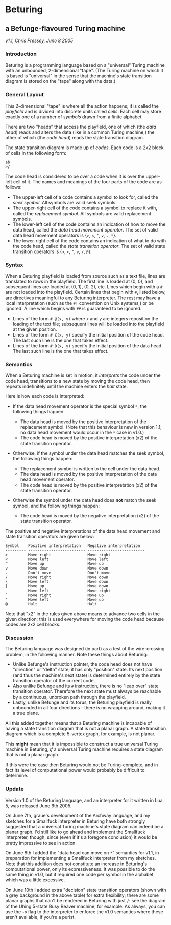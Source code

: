 Beturing
========

a Befunge-flavoured Turing machine
----------------------------------

*v1.1, Chris Pressey, June 8 2005*

### Introduction

Beturing is a programming language based on a "universal" Turing machine
with an unbounded, 2-dimensional "tape". (The Turing machine on which it
is based is "universal" in the sense that the machine's state transition
diagram is stored on the "tape" along with the data.)

### General Layout

This 2-dimensional "tape" is where all the action happens; it is called
the *playfield* and is divided into discrete units called *cells*. Each
cell may store exactly one of a number of *symbols* drawn from a finite
alphabet.

There are two "heads" that access the playfield, one of which (the *data
head*) reads and alters the data (like in a common Turing machine,) the
other of which (the *code head*) reads the state transition diagram.

The state transition diagram is made up of *codes*. Each code is a 2x2
block of cells in the following form:

    ab
    >/

The code head is considered to be over a code when it is over the
upper-left cell of it. The names and meanings of the four parts of the
code are as follows:

-   The upper-left cell of a code contains a symbol to look for, called
    the *seek symbol*. All symbols are valid seek symbols.
-   The upper-right cell of the code contains a symbol to replace it
    with, called the *replacement symbol*. All symbols are valid
    replacement symbols.
-   The lower-left cell of the code contains an indication of how to
    move the data head, called the *data head movement operator*. The
    set of valid data head movement operators is {`>`, `<`, `^`, `v`,
    `.`, `*`}.
-   The lower-right cell of the code contains an indication of what to
    do with the code head, called the *state transition operator*. The
    set of valid state transition operators is {`>`, `<`, `^`, `v`, `/`,
    `@`}.

### Syntax

When a Beturing playfield is loaded from source such as a text file,
lines are translated to rows in the playfield. The first line is loaded
at (0, 0), and subsequent lines are loaded at (0, 1), (0, 2), etc. Lines
which begin with a `#` are not loaded into the playfield. Certain lines
that begin with `#`, listed below, are directives meaningful to any
Beturing interpreter. The rest may have a local interpretation (such as
the `#!` convention on Unix systems,) or be ignored. A line which begins
with `##` is guaranteed to be ignored.

-   Lines of the form `# @(x, y)` where *x* and *y* are integers
    reposition the loading of the text file; subsequent lines will be
    loaded into the playfield at the given position.
-   Lines of the form `# C(x, y)` specify the initial position of the
    code head. The last such line is the one that takes effect.
-   Lines of the form `# D(x, y)` specify the initial position of the
    data head. The last such line is the one that takes effect.

### Semantics

When a Beturing machine is set in motion, it *interprets* the code under
the code head, transitions to a new state by moving the code head, then
repeats indefinitely until the machine enters the *halt* state.

Here is how each code is interpreted:

-   If the data head movement operator is the special symbol `*`, the
    following things happen:
    -   The data head is moved by the positive interpretation of the
        replacement symbol. (Note that this behaviour is new in version
        1.1; no data head movement would occur in the `*` case in v1.0.)
    -   The code head is moved by the positive interpretation (x2) of
        the state transition operator.

-   Otherwise, if the symbol under the data head matches the seek
    symbol, the following things happen:
    -   The replacement symbol is written to the cell under the data
        head.
    -   The data head is moved by the positive interpretation of the
        data head movement operator.
    -   The code head is moved by the positive interpretation (x2) of
        the state transition operator.

-   Otherwise the symbol under the data head does **not** match the seek
    symbol, and the following things happen:
    -   The code head is moved by the negative interpretation (x2) of
        the state transition operator.

The positive and negative interpretations of the data head movement and
state transition operators are given below:

    Symbol    Positive interpretation   Negative interpretation
    --------- ------------------------- -------------------------
    >         Move right                Move right
    <         Move left                 Move left
    ^         Move up                   Move up
    v         Move down                 Move down
    .         Don't move                Don't move
    /         Move right                Move down
    \         Move left                 Move down
    |         Move up                   Move down
    -         Move left                 Move right
    `         Move right                Move up
    '         Move left                 Move up
    @         Halt                      Halt

Note that "x2" in the rules given above means to advance two cells in
the given direction; this is used everywhere for moving the code head
because codes are 2x2 cell blocks.

### Discussion

The Beturing language was designed (in part) as a test of the
wire-crossing problem, in the following manner. Note these things about
Beturing:

-   Unlike Befunge's instruction pointer, the code head does not have
    "direction" or "delta" state; it has only "position" state. Its next
    position (and thus the machine's next state) is determined entirely
    by the state transition operator of the current code.
-   Also unlike Befunge and its `#` instruction, there is no "leap over"
    state transition operator. Therefore the next state must always be
    reachable by a continuous, unbroken path through the playfield.
-   Lastly, unlike Befunge and its torus, the Beturing playfield is
    really unbounded in all four directions - there is no wrapping
    around, making it a true plane.

All this added together means that a Beturing machine is incapable of
having a state transition diagram that is not a planar graph. A state
transition diagram which is a complete 5-vertex graph, for example, is
not planar.

This **might** mean that it is impossible to construct a true universal
Turing machine in Beturing, *if* a universal Turing machine requires a
state diagram that is not a planar graph.

If this were the case then Beturing would not be Turing-complete, and in
fact its level of computational power would probably be difficult to
determine.

### Update

Version 1.0 of the Beturing language, and an interpreter for it written
in Lua 5, was released June 6th 2005.

On June 7th, graue's development of the Archway language, and my
sketches for a Smallfuck interpreter in Beturing have both strongly
suggested that a universal Turing machine's state diagram can indeed be
a planar graph. I'd still like to go ahead and implement the Smallfuck
interpreter, though, since (even if it's a foregone conclusion) it would
be pretty impressive to see in action.

On June 8th I added the "data head can move on `*`" semantics for v1.1,
in preparation for implementing a Smallfuck interpreter from my
sketches. Note that this addition does not constitute an increase in
Beturing's computational power, only its expressiveness. It was possible
to do the same thing in v1.0, but it required one code per symbol in the
alphabet, which was a little excessive.

On June 10th I added extra "decision" state transition operators (shown
with a grey background in the above table) for extra flexibility; there
are some planar graphs that can't be rendered in Beturing with just `/`:
see the diagram of the Uhing 5-state Busy Beaver machine, for example.
As always, you can use the `-o` flag to the interpreter to enforce the
v1.0 semantics where these aren't available, if you're a purist.
